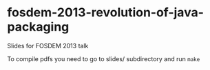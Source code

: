 fosdem-2013-revolution-of-java-packaging
========================================

Slides for FOSDEM 2013 talk

To compile pdfs you need to go to slides/ subdirectory and run ```make```
